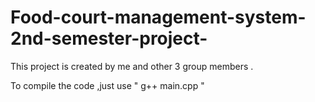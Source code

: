 # Food-court-management-system-2nd-semester-project-
This project is created by me and other 3 group members .

To compile the code ,just use " g++ main.cpp " 
